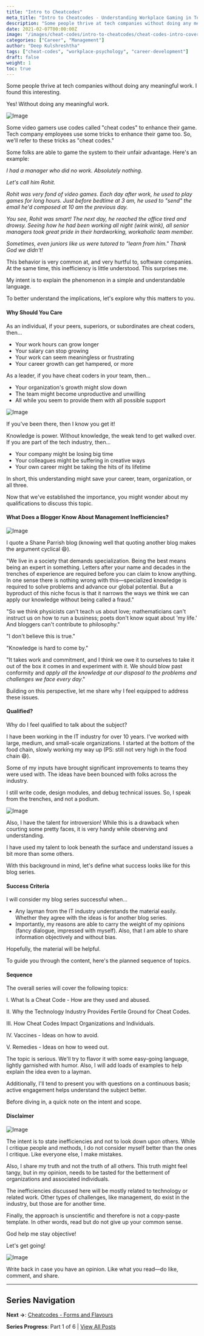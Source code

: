 ```yaml
---
title: "Intro to Cheatcodes"
meta_title: "Intro to Cheatcodes - Understanding Workplace Gaming in Tech"
description: "Some people thrive at tech companies without doing any meaningful work. This blog explores the phenomenon of cheat codes in the IT industry and why understanding them matters for your career and organization."
date: 2021-02-07T00:00:00Z
image: "/images/cheat-codes/intro-to-cheatcodes/cheat-codes-intro-cover.jpg"
categories: ["Career", "Management"]
author: "Deep Kulshreshtha"
tags: ["cheat-codes", "workplace-psychology", "career-development"]
draft: false
weight: 1
toc: true
---
```


Some people thrive at tech companies without doing any meaningful work. I found this interesting.

Yes! Without doing any meaningful work.

![Image](/images/cheat-codes/intro-to-cheatcodes/cheat-codes-intro-cover.jpg)

Some video gamers use codes called "cheat codes" to enhance their game. Tech company employees use some tricks to enhance their game too. So, we'll refer to these tricks as "cheat codes."

Some folks are able to game the system to their unfair advantage. Here's an example:

*I had a manager who did no work. Absolutely nothing.*

*Let's call him Rohit.*

*Rohit was very fond of video games. Each day after work, he used to play games for long hours. Just before bedtime at 3 am, he used to "send" the email he'd composed at 10 am the previous day.*

*You see, Rohit was smart! The next day, he reached the office tired and drowsy. Seeing how he had been working all night (wink wink), all senior managers took great pride in their hardworking, workaholic team member.*

*Sometimes, even juniors like us were tutored to "learn from him." Thank God we didn't!*

This behavior is very common at, and very hurtful to, software companies. At the same time, this inefficiency is little understood. This surprises me.

My intent is to explain the phenomenon in a simple and understandable language.

To better understand the implications, let's explore why this matters to you.

#### Why Should You Care

As an individual, if your peers, superiors, or subordinates are cheat coders, then...

- Your work hours can grow longer
- Your salary can stop growing
- Your work can seem meaningless or frustrating
- Your career growth can get hampered, or more

As a leader, if you have cheat coders in your team, then...

- Your organization's growth might slow down
- The team might become unproductive and unwilling
- All while you seem to provide them with all possible support

![Image](/images/cheat-codes/intro-to-cheatcodes/why-should-you-care-diagram.png)

If you've been there, then I know you get it!

Knowledge is power. Without knowledge, the weak tend to get walked over. If you are part of the tech industry, then...

- Your company might be losing big time
- Your colleagues might be suffering in creative ways
- Your own career might be taking the hits of its lifetime

In short, this understanding might save your career, team, organization, or all three.

Now that we've established the importance, you might wonder about my qualifications to discuss this topic.

#### What Does a Blogger Know About Management Inefficiencies?

![Image](/images/cheat-codes/intro-to-cheatcodes/management-inefficiencies-quote.jpg)

I quote a Shane Parrish blog (knowing well that quoting another blog makes the argument cyclical 😄).

"We live in a society that demands specialization. Being the best means being an expert in something. Letters after your name and decades in the trenches of experience are required before you can claim to know anything. In one sense there is nothing wrong with this—specialized knowledge is required to solve problems and advance our global potential. But a byproduct of this niche focus is that it narrows the ways we think we can apply our knowledge without being called a fraud."

"So we think physicists can't teach us about love; mathematicians can't instruct us on how to run a business; poets don't know squat about 'my life.' And bloggers can't contribute to philosophy."

"I don't believe this is true."

"Knowledge is hard to come by."

"It takes work and commitment, and I think we owe it to ourselves to take it out of the box it comes in and experiment with it. We should blow past conformity and *apply all the knowledge at our disposal to the problems and challenges we face every day*."

Building on this perspective, let me share why I feel equipped to address these issues.

#### Qualified?

Why do I feel qualified to talk about the subject?

I have been working in the IT industry for over 10 years. I've worked with large, medium, and small-scale organizations. I started at the bottom of the food chain, slowly working my way up (PS: still not very high in the food chain 😄).

Some of my inputs have brought significant improvements to teams they were used with. The ideas have been bounced with folks across the industry.

I still write code, design modules, and debug technical issues. So, I speak from the trenches, and not a podium.

![Image](/images/cheat-codes/intro-to-cheatcodes/introversion-talent.jpg)

Also, I have the talent for introversion! While this is a drawback when courting some pretty faces, it is very handy while observing and understanding.

I have used my talent to look beneath the surface and understand issues a bit more than some others.

With this background in mind, let's define what success looks like for this blog series.

#### Success Criteria

I will consider my blog series successful when...

- Any layman from the IT industry understands the material easily. Whether they agree with the ideas is for another blog series.
- Importantly, my reasons are able to carry the weight of my opinions (fancy dialogue, impressed with myself). Also, that I am able to share information objectively and without bias.

Hopefully, the material will be helpful.

To guide you through the content, here's the planned sequence of topics.

#### Sequence

The overall series will cover the following topics:

I. What Is a Cheat Code - How are they used and abused.

II. Why the Technology Industry Provides Fertile Ground for Cheat Codes.

III. How Cheat Codes Impact Organizations and Individuals.

IV. Vaccines - Ideas on how to avoid.

V. Remedies - Ideas on how to weed out.

The topic is serious. We'll try to flavor it with some easy-going language, lightly garnished with humor. Also, I will add loads of examples to help explain the idea even to a layman.

Additionally, I'll tend to present you with questions on a continuous basis; active engagement helps understand the subject better.

Before diving in, a quick note on the intent and scope.

#### Disclaimer

![Image](/images/cheat-codes/intro-to-cheatcodes/disclaimer-icon.png)

The intent is to state inefficiencies and not to look down upon others. While I critique people and methods, I do not consider myself better than the ones I critique. Like everyone else, I make mistakes.

Also, I share my truth and not the truth of all others. This truth might feel tangy, but in my opinion, needs to be tasted for the betterment of organizations and associated individuals.

The inefficiencies discussed here will be mostly related to technology or related work. Other types of challenges, like management, do exist in the industry, but those are for another time.

Finally, the approach is unscientific and therefore is not a copy-paste template. In other words, read but do not give up your common sense.

God help me stay objective!

Let's get going!

![Image](/images/cheat-codes/intro-to-cheatcodes/lets-get-going.png)

Write back in case you have an opinion. Like what you read—do like, comment, and share.

---

## Series Navigation

**Next →**: [Cheatcodes - Forms and Flavours](/blog/series/cheat-codes/cheatcodes-forms-and-flavours/)

**Series Progress**: Part 1 of 6 | [View All Posts](/blog/series/cheat-codes/)
